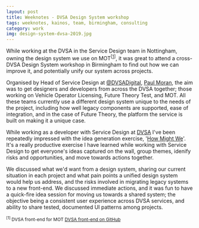 ```yaml
---
layout: post
title: Weeknotes - DVSA Design System workshop
tags: weeknotes, kainos, team, birmingham, consulting
category: work
img: design-system-dvsa-2019.jpg
---
```


While working at the DVSA in the Service Design team in Nottingham, owning the design system we use on MOT<sup>[<a href="#1">1</a>]</sup>, it was great to attend a cross-DVSA Design System workshop in Birmingham to find out how we can improve it, and potentially unify our system across projects.

Organised by Head of Service Design at [@DVSADigital](https://dvsadigital.blog.gov.uk/), [Paul Moran](https://twitter.com/pjmoran), the aim was to get designers and developers from across the DVSA together; those working on Vehicle Operator Licensing, Future Theory Test, and MOT. All these teams currently use a different design system unique to the needs of the project, including how well legacy components are supported, ease of integration, and in the case of Future Theory, the platform the service is built on making it a unique case.

While working as a developer with Service Design at <a href="https://dvsadigital.blog.gov.uk/">DVSA</a> I've been repeatedly impressed with the idea generation exercise, '<a href="http://www.designkit.org/methods/3">How Might We</a>'. It's a really productive exercise I have learned while working with Service Design to get everyone's ideas captured on the wall, group themes, idenify risks and opportunities, and move towards actions together.

We discussed what we'd want from a design system, sharing our current situation in each project and what pain points a unified design system would help us address, and the risks involved in migrating legacy systems to a new front-end. We discussed immediate actions, and it was fun to have a quick-fire idea session for moving us towards a shared system; the objective being a consistent user experience across DVSA services, and ability to share tested, documented UI patterns among projects.

<span style="font-size: 12px;">
<sup id="1">[1] </sup>DVSA front-end for MOT <a name="1" href="https://github.com/dvsa/front-end">DVSA front-end on GitHub</a>
</span>
